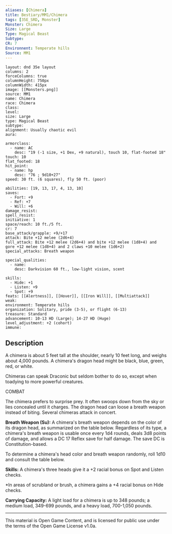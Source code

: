 ```yaml
---
aliases: [Chimera]
title: Bestiary/MM1/Chimera
tags: [35E_SRD, Monster]
Monster: Chimera
Size: Large
Type: Magical Beast
Subtype: 
CR: 7
Environnent: Temperate hills
Source: MM1
---
```


```statblock
layout: dnd 35e layout
columns: 2
forceColumns: true
columnHeight: 750px
columnWidth: 415px
image: [[Monsters.png]]
source: MM1
name: Chimera
race: Chimera
class: 
level: 
size: Large
type: Magical Beast
subtype: 
alignment: Usually chaotic evil
aura: 

armorclass:
  - name: AC
    desc: "19 (-1 size, +1 Dex, +9 natural), touch 10, flat-footed 18"
touch: 10
flat_footed: 18
hit_point:
  - name: hp
    desc: "76 ; 9d10+27"
speed: 30 ft. (6 squares), fly 50 ft. (poor)

abilities: [19, 13, 17, 4, 13, 10]
saves:
  - Fort: +9
  - Ref: +7
  - Will: +6
damage_resist: 
spell_resist: 
initiative: 1
space/reach: 10 ft./5 ft.
cr: 7
base_attack/grapple: +9/+17
attack: Bite +12 melee (2d6+4)
full_attack: Bite +12 melee (2d6+4) and bite +12 melee (1d8+4) and gore +12 melee (1d8+4) and 2 claws +10 melee (1d6+2)
special_attacks: Breath weapon

special_qualities:
  - name: 
    desc: Darkvision 60 ft., low-light vision, scent

skills:
  - Hide: +1
  - Listen: +9
  - Spot: +9
feats: [[Alertness]], [[Hover]], [[Iron Will]], [[Multiattack]]
weak: 
environment: Temperate hills
organization: Solitary, pride (3-5), or flight (6-13)
treasure: Standard
advancement: 10-13 HD (Large); 14-27 HD (Huge)
level_adjustment: +2 (cohort)
immune: 
```

## Description

<p>A chimera is about 5 feet tall at the shoulder, nearly 10 feet long, and weighs about 4,000 pounds. A chimera's dragon head might be black, blue, green, red, or white.</p>
<p>Chimeras can speak Draconic but seldom bother to do so, except when toadying to more powerful creatures.</p>
<p>COMBAT</p>
<p>The chimera prefers to surprise prey. It often swoops down from the sky or lies concealed until it charges. The dragon head can loose a breath weapon instead of biting. Several chimeras attack in concert.</p>
<p>
            <b>Breath Weapon (Su):</b> A chimera's breath weapon depends on the color of its dragon head, as summarized on the table below. Regardless of its type, a chimera's breath weapon is usable once every 1d4 rounds, deals 3d8 points of damage, and allows a DC 17 Reflex save for half damage. The save DC is Constitution-based.</p>
<p>To determine a chimera's head color and breath weapon randomly, roll 1d10 and consult the table below.</p>
<p>
            <b>Skills:</b> A chimera's three heads give it a +2 racial bonus on Spot and Listen checks.</p>
<p>*In areas of scrubland or brush, a chimera gains a +4 racial bonus on Hide checks.</p>
<p>
            <b>Carrying Capacity:</b> A light load for a chimera is up to 348 pounds; a medium load, 349-699 pounds, and a heavy load, 700-1,050 pounds.</p>

---

This material is Open Game Content, and is licensed for public use under
the terms of the Open Game License v1.0a.
